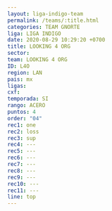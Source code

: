 ```yaml
---
layout: liga-indigo-team
permalink: /teams/:title.html
categories: TEAM GNORTE
liga: LIGA INDIGO
date: 2020-08-29 10:29:20 +0700
title: LOOKING 4 ORG
sector: 
team: LOOKING 4 ORG
ID: L4O
region: LAN
pais: mx
ligas: 
cxf: 
temporada: SI
rango: ACERO
puntos: 4
order: "04"
rec1: one
rec2: loss
rec3: sup
rec4: ---
rec5: ---
rec6: ---
rec7: ---
rec8: ---
rec9: ---
rec10: ---
rec11: ---
line: top
---
```

